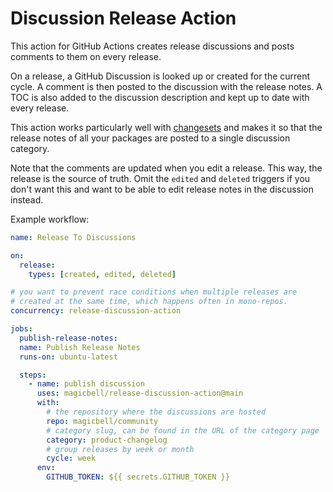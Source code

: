 # Discussion Release Action

This action for GitHub Actions creates release discussions and posts comments to
them on every release.

On a release, a GitHub Discussion is looked up or created for the current cycle.
A comment is then posted to the discussion with the release notes. A TOC is also
added to the discussion description and kept up to date with every release.

This action works particularly well with [changesets](https://github.com/changesets/action)
and makes it so that the release notes of all your packages are posted to a
single discussion category.

Note that the comments are updated when you edit a release. This way, the release
is the source of truth. Omit the `edited` and `deleted` triggers if you don't want
this and want to be able to edit release notes in the discussion instead.

Example workflow:

```yaml
name: Release To Discussions

on:
  release:
    types: [created, edited, deleted]

# you want to prevent race conditions when multiple releases are
# created at the same time, which happens often in mono-repos.
concurrency: release-discussion-action

jobs:
  publish-release-notes:
  name: Publish Release Notes
  runs-on: ubuntu-latest

  steps:
    - name: publish discussion
      uses: magicbell/release-discussion-action@main
      with:
        # the repository where the discussions are hosted
        repo: magicbell/community
        # category slug, can be found in the URL of the category page
        category: product-changelog
        # group releases by week or month
        cycle: week
      env:
        GITHUB_TOKEN: ${{ secrets.GITHUB_TOKEN }}
```
